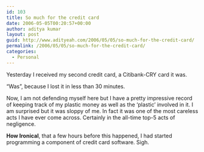```yaml
---
id: 103
title: So much for the credit card
date: 2006-05-05T00:20:57+00:00
author: aditya kumar
layout: post
guid: http://www.adityeah.com/2006/05/05/so-much-for-the-credit-card/
permalink: /2006/05/05/so-much-for-the-credit-card/
categories:
  - Personal
---
```

Yesterday I received my second credit card, a Citibank-CRY card it was.  
  
&#8220;Was&#8221;, because I lost it in less than 30 minutes.  
  
Now, I am not defending myself here but I have a pretty impressive record of keeping track of my plastic money as well as the &#8216;plastic&#8217; involved in it. I am surprised but it was sloppy of me. In fact it was one of the most careless acts I have ever come across. Certainly in the all-time top-5 acts of negligence.  
  
**How Ironical**, that a few hours before this happened, I had started programming a component of credit card software. Sigh.